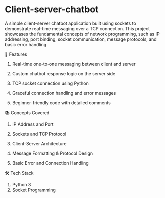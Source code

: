 # Client-server-chatbot
A simple client-server chatbot application built using sockets to demonstrate real-time messaging over a TCP connection.
This project showcases the fundamental concepts of network programming, such as IP addressing, port binding, socket communication, message protocols, and basic error handling.

🚀 Features
  1. Real-time one-to-one messaging between client and server

  2. Custom chatbot response logic on the server side

  3. TCP socket connection using Python

  4. Graceful connection handling and error messages

  5. Beginner-friendly code with detailed comments

📚 Concepts Covered
   1. IP Address and Port

   2. Sockets and TCP Protocol

   3. Client-Server Architecture

   4. Message Formatting & Protocol Design

   5. Basic Error and Connection Handling

🛠️ Tech Stack
1. Python 3
2. Socket Programming

